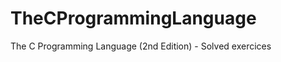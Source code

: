 TheCProgrammingLanguage
=======================

The C Programming Language (2nd Edition) - Solved exercices 
